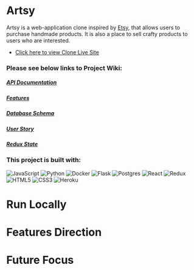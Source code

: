 # Artsy

Artsy is a web-application clone inspired by [Etsy](https://www.etsy.com/), that allows users to purchase handmade products. It is also a place to sell crafty products to users who are interested.

* [Click here to view Clone Live Site]()

### Please see below links to Project Wiki:
##### [API Documentation](https://github.com/haiyen2003/Etsy-clone/wiki/API-Documentation)
##### [Features](https://github.com/haiyen2003/Etsy-clone/wiki/Feature-List)
##### [Database Schema](https://github.com/haiyen2003/Etsy-clone/wiki/Database-Schema)
##### [User Story](https://github.com/haiyen2003/Etsy-clone/wiki/User-Story)
##### [Redux State](https://github.com/haiyen2003/Etsy-clone/wiki/Redux-State)



### This project is built with:

![JavaScript](https://img.shields.io/badge/javascript-%23323330.svg?style=for-the-badge&logo=javascript&logoColor=%23F7DF1E)
![Python](https://img.shields.io/badge/python-3670A0?style=for-the-badge&logo=python&logoColor=ffdd54)
![Docker](https://img.shields.io/badge/docker-%230db7ed.svg?style=for-the-badge&logo=docker&logoColor=white)
![Flask](https://img.shields.io/badge/flask-%23000.svg?style=for-the-badge&logo=flask&logoColor=white)
![Postgres](https://img.shields.io/badge/postgres-%23316192.svg?style=for-the-badge&logo=postgresql&logoColor=white)
![React](https://img.shields.io/badge/react-%2320232a.svg?style=for-the-badge&logo=react&logoColor=%2361DAFB)
![Redux](https://img.shields.io/badge/redux-%23593d88.svg?style=for-the-badge&logo=redux&logoColor=white)
![HTML5](https://img.shields.io/badge/html5-%23E34F26.svg?style=for-the-badge&logo=html5&logoColor=white)
![CSS3](https://img.shields.io/badge/css3-%231572B6.svg?style=for-the-badge&logo=css3&logoColor=white)
![Heroku](https://img.shields.io/badge/heroku-%23430098.svg?style=for-the-badge&logo=heroku&logoColor=white)

# Run Locally

# Features Direction

# Future Focus
